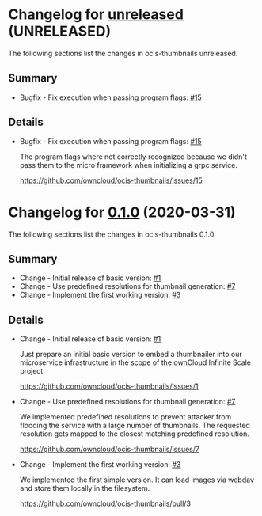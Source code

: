 # Changelog for [unreleased] (UNRELEASED)

The following sections list the changes in ocis-thumbnails unreleased.

[unreleased]: https://github.com/owncloud/ocis-thumbnails/compare/v0.1.0...master

## Summary

* Bugfix - Fix execution when passing program flags: [#15](https://github.com/owncloud/ocis-thumbnails/issues/15)

## Details

* Bugfix - Fix execution when passing program flags: [#15](https://github.com/owncloud/ocis-thumbnails/issues/15)

   The program flags where not correctly recognized because we didn't pass them to the micro
   framework when initializing a grpc service.

   https://github.com/owncloud/ocis-thumbnails/issues/15

# Changelog for [0.1.0] (2020-03-31)

The following sections list the changes in ocis-thumbnails 0.1.0.

[0.1.0]: https://github.com/owncloud/ocis-thumbnails/compare/c43f3a33cb0b57d7e25ebc88c138d22e95f88cfe...v0.1.0

## Summary

* Change - Initial release of basic version: [#1](https://github.com/owncloud/ocis-thumbnails/issues/1)
* Change - Use predefined resolutions for thumbnail generation: [#7](https://github.com/owncloud/ocis-thumbnails/issues/7)
* Change - Implement the first working version: [#3](https://github.com/owncloud/ocis-thumbnails/pull/3)

## Details

* Change - Initial release of basic version: [#1](https://github.com/owncloud/ocis-thumbnails/issues/1)

   Just prepare an initial basic version to embed a thumbnailer into our microservice
   infrastructure in the scope of the ownCloud Infinite Scale project.

   https://github.com/owncloud/ocis-thumbnails/issues/1


* Change - Use predefined resolutions for thumbnail generation: [#7](https://github.com/owncloud/ocis-thumbnails/issues/7)

   We implemented predefined resolutions to prevent attacker from flooding the service with a
   large number of thumbnails. The requested resolution gets mapped to the closest matching
   predefined resolution.

   https://github.com/owncloud/ocis-thumbnails/issues/7


* Change - Implement the first working version: [#3](https://github.com/owncloud/ocis-thumbnails/pull/3)

   We implemented the first simple version. It can load images via webdav and store them locally in
   the filesystem.

   https://github.com/owncloud/ocis-thumbnails/pull/3


